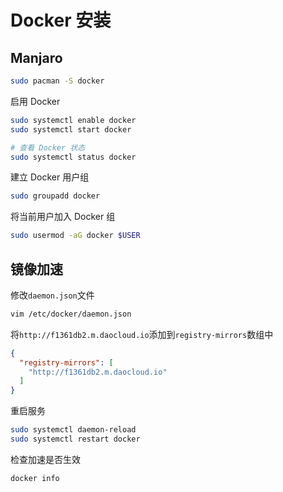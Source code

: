 # Docker 安装

## Manjaro

```bash
sudo pacman -S docker
```

启用 Docker

```bash
sudo systemctl enable docker
sudo systemctl start docker

# 查看 Docker 状态
sudo systemctl status docker
```

建立 Docker 用户组

```bash
sudo groupadd docker
```

将当前用户加入 Docker 组

```bash
sudo usermod -aG docker $USER
```

## 镜像加速

修改`daemon.json`文件

```bash
vim /etc/docker/daemon.json
```

将`http://f1361db2.m.daocloud.io`添加到`registry-mirrors`数组中

```json
{
  "registry-mirrors": [
    "http://f1361db2.m.daocloud.io"
  ]
}
```

重启服务

```bash
sudo systemctl daemon-reload
sudo systemctl restart docker
```

检查加速是否生效

```bash
docker info
```
